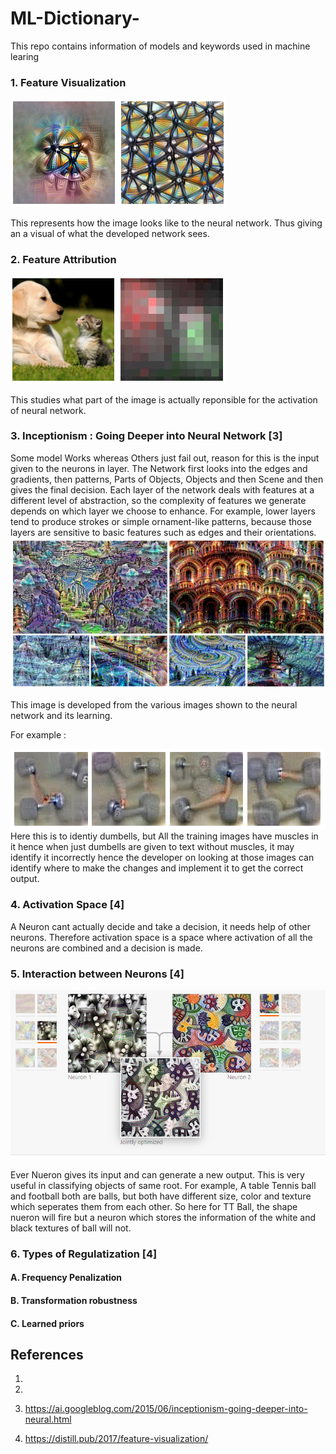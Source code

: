 # ML-Dictionary-
This repo contains information of models and keywords used in machine learing

### 1. Feature Visualization 
![Feature Visualization](Assets/Feature%20Visualization.PNG)

This represents how the image looks like to the neural network. Thus giving an a visual of what the developed network sees. 

### 2. Feature Attribution
![Feature Attribution](Assets/Feature%20Attribution.PNG)

This studies what part of the image is actually reponsible for the activation of neural network.

### 3. Inceptionism : Going Deeper into Neural Network [3]
Some model Works whereas Others just fail out, reason for this is the input given to the neurons in layer.
The Network first looks into the edges and gradients, then patterns, Parts of Objects, Objects and then Scene and then gives the final decision. 
Each layer of the network deals with features at a different level of abstraction, so the complexity of features we generate depends on which layer we choose to enhance. For example, lower layers tend to produce strokes or simple ornament-like patterns, because those layers are sensitive to basic features such as edges and their orientations.
![Inceptionism 2](Assets/inceptionism%202.PNG)

This image is developed from the various images shown to the neural network and its learning. 

For example : 

![Inceptionism ](Assets/inceptionism.PNG)
Here this is to identiy dumbells, but All the training images have muscles in it hence when just dumbells are given to text without muscles, it may identify it incorrectly hence the developer on looking at those images can identify where to make the changes and implement it to get the correct output.

### 4. Activation Space [4]
A Neuron cant actually decide and take a decision, it needs help of other neurons. Therefore activation space is a space where activation of all the neurons are combined and a decision is made.

### 5. Interaction between Neurons [4]

![Neuron Combination](Assets/Interaction%20Between%20neuron.PNG)

Ever Nueron gives its input and can generate a new output. This is very useful in classifying objects of same root. For example, A table Tennis ball and football both are balls, but both have different size, color and texture which seperates them from each other. So here for TT Ball, the shape nueron will fire but a neuron which stores the information of the white and black textures of ball will not. 

### 6. Types of Regulatization [4]
#### A. Frequency Penalization
#### B. Transformation robustness
#### C. Learned priors

## References
1.

2.

3. https://ai.googleblog.com/2015/06/inceptionism-going-deeper-into-neural.html

4. https://distill.pub/2017/feature-visualization/
